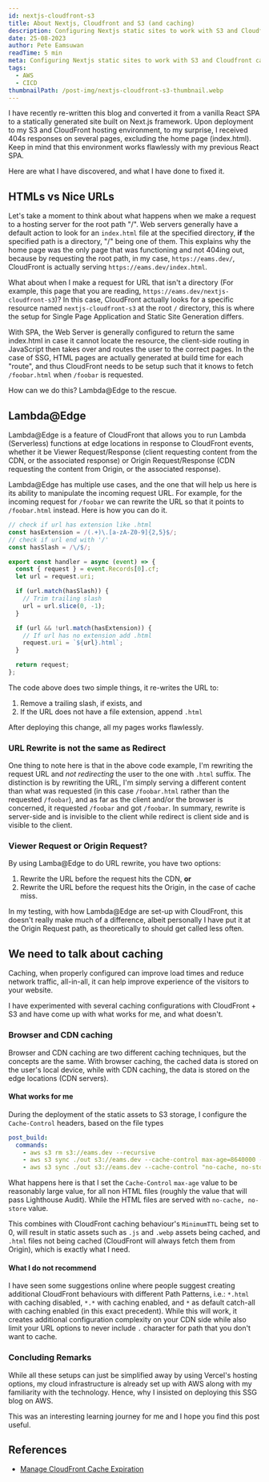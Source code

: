 ```yaml
---
id: nextjs-cloudfront-s3
title: About Nextjs, Cloudfront and S3 (and caching)
description: Configuring Nextjs static sites to work with S3 and Cloudfront can be tricky. Additionally, we need to talk about caching...
date: 25-08-2023
author: Pete Eamsuwan
readTime: 5 min
meta: Configuring Nextjs static sites to work with S3 and Cloudfront can be tricky, see how here. Additionally, we need to talk about caching.
tags:
  - AWS
  - CICD
thumbnailPath: /post-img/nextjs-cloudfront-s3-thumbnail.webp
---
```


I have recently re-written this blog and converted it from a vanilla React SPA to a statically generated site built on Next.js framework. Upon deployment to my S3 and CloudFront hosting environment, to my surprise, I received 404s responses on several pages, excluding the home page (index.html). Keep in mind that this environment works flawlessly with my previous React SPA.

Here are what I have discovered, and what I have done to fixed it.

## HTMLs vs Nice URLs

Let's take a moment to think about what happens when we make a request to a hosting server for the root path "/". Web servers generally have a default action to look for an `index.html` file at the specified directory, **if** the specified path is a directory, "/" being one of them. This explains why the home page was the only page that was functioning and not 404ing out, because by requesting the root path, in my case, `https://eams.dev/`, CloudFront is actually serving `https://eams.dev/index.html`.

What about when I make a request for URL that isn't a directory (For example, this page that you are reading, `https://eams.dev/nextjs-cloudfront-s3`)? In this case, CloudFront actually looks for a specific resource named `nextjs-cloudfront-s3` at the root `/` directory, this is where the setup for Single Page Application and Static Site Generation differs.

With SPA, the Web Server is generally configured to return the same index.html in case it cannot locate the resource, the client-side routing in JavaScript then takes over and routes the user to the correct pages. In the case of SSG, HTML pages are actually generated at build time for each "route", and thus CloudFront needs to be setup such that it knows to fetch `/foobar.html` when `/foobar` is requested.

How can we do this? Lambda@Edge to the rescue.

## Lambda@Edge

Lambda@Edge is a feature of CloudFront that allows you to run Lambda (Serverless) functions at edge locations in response to CloudFront events, whether it be Viewer Request/Response (client requesting content from the CDN, or the associated response) or Origin Request/Response (CDN requesting the content from Origin, or the associated response).

Lambda@Edge has multiple use cases, and the one that will help us here is its ability to manipulate the incoming request URL. For example, for the incoming request for `/foobar` we can rewrite the URL so that it points to `/foobar.html` instead. Here is how you can do it.

```ts
// check if url has extension like .html
const hasExtension = /(.+)\.[a-zA-Z0-9]{2,5}$/;
// check if url end with '/'
const hasSlash = /\/$/;

export const handler = async (event) => {
  const { request } = event.Records[0].cf;
  let url = request.uri;

  if (url.match(hasSlash)) {
    // Trim trailing slash
    url = url.slice(0, -1);
  }

  if (url && !url.match(hasExtension)) {
    // If url has no extension add .html
    request.uri = `${url}.html`;
  }

  return request;
};
```

The code above does two simple things, it re-writes the URL to:

1. Remove a trailing slash, if exists, and
2. If the URL does not have a file extension, append `.html`

After deploying this change, all my pages works flawlessly.

### URL Rewrite is not the same as Redirect

One thing to note here is that in the above code example, I'm rewriting the request URL and _not redirecting_ the user to the one with `.html` suffix. The distinction is by rewriting the URL, I'm simply serving a different content than what was requested (in this case `/foobar.html` rather than the requested `/foobar`), and as far as the client and/or the browser is concerned, it requested `/foobar` and got `/foobar`. In summary, rewrite is server-side and is invisible to the client while redirect is client side and is visible to the client.

### Viewer Request or Origin Request?

By using Lamba@Edge to do URL rewrite, you have two options:

1. Rewrite the URL before the request hits the CDN, **or**
2. Rewrite the URL before the request hits the Origin, in the case of cache miss.

In my testing, with how Lambda@Edge are set-up with CloudFront, this doesn't really make much of a difference, albeit personally I have put it at the Origin Request path, as theoretically to should get called less often.

## We need to talk about caching

Caching, when properly configured can improve load times and reduce network traffic, all-in-all, it can help improve experience of the visitors to your website.

I have experimented with several caching configurations with CloudFront + S3 and have come up with what works for me, and what doesn't.

### Browser and CDN caching

Browser and CDN caching are two different caching techniques, but the concepts are the same. With browser caching, the cached data is stored on the user's local device, while with CDN caching, the data is stored on the edge locations (CDN servers).

#### What works for me

During the deployment of the static assets to S3 storage, I configure the `Cache-Control` headers, based on the file types

```yaml
post_build:
  commands:
    - aws s3 rm s3://eams.dev --recursive
    - aws s3 sync ./out s3://eams.dev --cache-control max-age=8640000 --exclude "*.html"
    - aws s3 sync ./out s3://eams.dev --cache-control "no-cache, no-store" --include "*.html"
```

What happens here is that I set the `Cache-Control` `max-age` value to be reasonably large value, for all non HTML files (roughly the value that will pass Lighthouse Audit). While the HTML files are served with `no-cache, no-store` value.

This combines with CloudFront caching behaviour's `MinimumTTL` being set to 0, will result in static assets such as `.js` and `.webp` assets being cached, and `.html` files not being cached (CloudFront will always fetch them from Origin), which is exactly what I need.

#### What I do not recommend

I have seen some suggestions online where people suggest creating additional CloudFront behaviours with different Path Patterns, i.e.: `*.html` with caching disabled, `*.*` with caching enabled, and `*` as default catch-all with caching enabled (in this exact precedent). While this will work, it creates additional configuration complexity on your CDN side while also limit your URL options to never include `.` character for path that you don't want to cache.

### Concluding Remarks

While all these setups can just be simplified away by using Vercel's hosting options, my cloud infrastructure is already set up with AWS along with my familiarity with the technology. Hence, why I insisted on deploying this SSG blog on AWS.

This was an interesting learning journey for me and I hope you find this post useful.

## References

- [Manage CloudFront Cache Expiration](https://docs.aws.amazon.com/AmazonCloudFront/latest/DeveloperGuide/Expiration.html)
